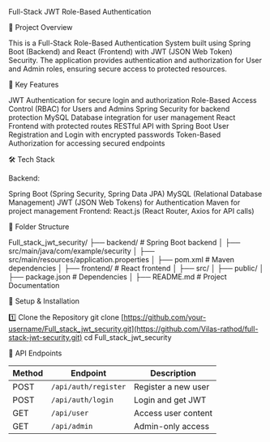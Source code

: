 Full-Stack JWT Role-Based Authentication

🚀 Project Overview

This is a Full-Stack Role-Based Authentication System built using Spring Boot (Backend) and React (Frontend) with JWT (JSON Web Token) Security. The application provides authentication and authorization for User and Admin roles, ensuring secure access to protected resources.

🔑 Key Features

JWT Authentication for secure login and authorization
Role-Based Access Control (RBAC) for Users and Admins
Spring Security for backend protection
MySQL Database integration for user management
React Frontend with protected routes
RESTful API with Spring Boot
User Registration and Login with encrypted passwords
Token-Based Authorization for accessing secured endpoints

🛠️ Tech Stack

Backend:

Spring Boot (Spring Security, Spring Data JPA)
MySQL (Relational Database Management)
JWT (JSON Web Tokens) for Authentication
Maven for project management
Frontend:
React.js (React Router, Axios for API calls)

📂 Folder Structure

Full_stack_jwt_security/ ├── backend/ # Spring Boot backend │ ├── src/main/java/com/example/security │ ├── src/main/resources/application.properties │ ├── pom.xml # Maven dependencies │ ├── frontend/ # React frontend │ ├── src/ │ ├── public/ │ ├── package.json # Dependencies │ ├── README.md # Project Documentation




🔧 Setup & Installation

1️⃣ Clone the Repository
git clone [https://github.com/your-username/Full_stack_jwt_security.git](https://github.com/Vilas-rathod/full-stack-jwt-security.git)
cd Full_stack_jwt_security

🔗 API Endpoints

| Method | Endpoint            | Description            |
|--------|---------------------|------------------------|
| POST   | `/api/auth/register` | Register a new user   |
| POST   | `/api/auth/login`    | Login and get JWT     |
| GET    | `/api/user`          | Access user content   |
| GET    | `/api/admin`         | Admin-only access     |
